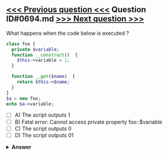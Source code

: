[<<< Previous question <<<](0693.md)   Question ID#0694.md   [>>> Next question >>>](0695.md)
---

What happens when the code below is executed ?

```php
class foo {
  private $variable;
  function __construct()  {
    $this->variable = 1;
  }

  function __get($name)  {
    return $this->$name;
  }
}
$a = new foo;
echo $a->variable;
```

- [ ] A) The script outputs 1
- [ ] B) Fatal error: Cannot access private property foo::$variable
- [ ] C) The script outputs 0
- [ ] D) The script outputs 01

<details><summary><b>Answer</b></summary>
<p>
  Answer: <strong>A</strong>
</p>
</details>
